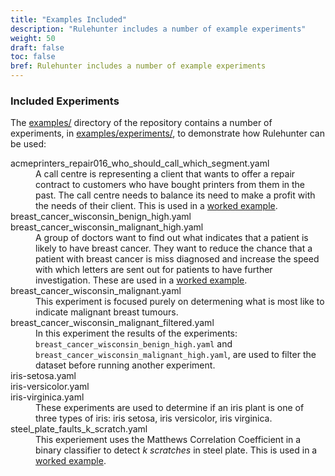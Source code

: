 ```yaml
---
title: "Examples Included"
description: "Rulehunter includes a number of example experiments"
weight: 50
draft: false
toc: false
bref: Rulehunter includes a number of example experiments
---
```


### Included Experiments

The [examples/](https://github.com/vlifesystems/rulehunter/blob/master/examples) directory of the repository contains a number of experiments, in [examples/experiments/](https://github.com/vlifesystems/rulehunter/blob/master/examples/experiments), to demonstrate how Rulehunter can be used:

<dl class="files">
  <dt>acmeprinters_repair016_who_should_call_which_segment.yaml</dt>
  <dd>A call centre is representing a client that wants to offer a repair contract to customers who have bought printers from them in the past. The call centre needs to balance its need to make a profit with the needs of their client.  This is used in a <a href="/docs/examples/call_centre_printer_repairs/">worked example</a>.</dd>

  <dt>breast_cancer_wisconsin_benign_high.yaml</dt>
  <dt>breast_cancer_wisconsin_malignant_high.yaml</dt>
  <dd>A group of doctors want to find out what indicates that a patient is likely to have breast cancer. They want to reduce the chance that a patient with breast cancer is miss diagnosed and increase the speed with which letters are sent out for patients to have further investigation.  These are used in a <a href="/docs/examples/breast_cancer_diagnosis/">worked example</a>.</dd>

  <dt>breast_cancer_wisconsin_malignant.yaml</dt>
  <dd>This experiment is focused purely on determening what is most like to indicate malignant breast tumours.</dd>

  <dt>breast_cancer_wisconsin_malignant_filtered.yaml</dt>
  <dd>In this experiment the results of the experiments: <code>breast_cancer_wisconsin_benign_high.yaml</code> and <code>breast_cancer_wisconsin_malignant_high.yaml</code>, are used to filter the dataset before running another experiment.</dd>

  <dt>iris-setosa.yaml</dt>
  <dt>iris-versicolor.yaml</dt>
  <dt>iris-virginica.yaml</dt>
  <dd>These experiments are used to determine if an iris plant is one of three types of iris: iris setosa, iris versicolor, iris virginica.


  <dt>steel_plate_faults_k_scratch.yaml</dt>
  <dd>This experiement uses the Matthews Correlation Coefficient in a binary classifier to detect <em>k scratches</em> in steel plate. This is used in a <a href="/docs/examples/steel_plate_fault/">worked example</a>.</dd>
</dl>
